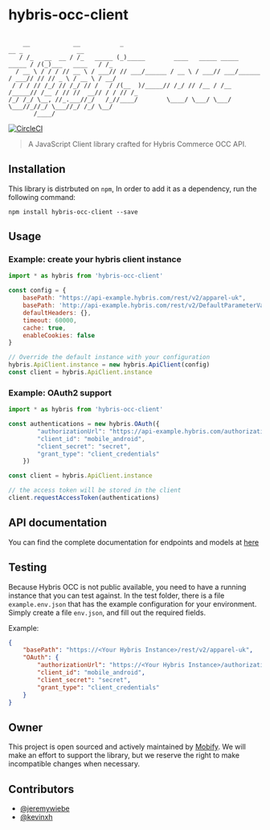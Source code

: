 # hybris-occ-client

```

    __            __           _                                               __ _               __ 
   / /_   __  __ / /_   _____ (_)_____        ____   _____ _____        _____ / /(_)___   ____   / /_
  / __ \ / / / // __ \ / ___// // ___/______ / __ \ / ___// ___/______ / ___// // // _ \ / __ \ / __/
 / / / // /_/ // /_/ // /   / /(__  )/_____// /_/ // /__ / /__ /_____// /__ / // //  __// / / // /_  
/_/ /_/ \__, //_.___//_/   /_//____/        \____/ \___/ \___/        \___//_//_/ \___//_/ /_/ \__/  
       /____/                                                                                        

```
[![CircleCI](https://circleci.com/gh/mobify/hybris-occ-client/tree/develop.svg?style=svg)](https://circleci.com/gh/mobify/hybris-occ-client/tree/develop)

> A JavaScript Client library crafted for Hybris Commerce OCC API.

## Installation
This library is distrbuted on `npm`, In order to add it as a dependency, run the following command:
```shell
npm install hybris-occ-client --save
```

## Usage

### Example: create your hybris client instance

```javascript
import * as hybris from 'hybris-occ-client'

const config = {
    basePath: "https://api-example.hybris.com/rest/v2/apparel-uk",
    basePath: 'http://api-example.hybris.com/rest/v2/DefaultParameterValue',
    defaultHeaders: {},
    timeout: 60000,
    cache: true,
    enableCookies: false
}

// Override the default instance with your configuration
hybris.ApiClient.instance = new hybris.ApiClient(config)
const client = hybris.ApiClient.instance
```

### Example: OAuth2 support

```javascript
import * as hybris from 'hybris-occ-client'

const authentications = new hybris.OAuth({
        "authorizationUrl": "https://api-example.hybris.com/authorizationserver/oauth/token",
        "client_id": "mobile_android",
        "client_secret": "secret",
        "grant_type": "client_credentials"
    })

const client = hybris.ApiClient.instance

// the access token will be stored in the client
client.requestAccessToken(authentications)
```


## API documentation

You can find the complete documentation for endpoints and models at [here](https://mobify.github.io/hybris-occ-client/)

## Testing

Because Hybris OCC is not public available, you need to have a running instance that you can test against. In the test folder, there is a file `example.env.json` that has the example configuration for your environment. Simply create a file `env.json`, and fill out the required fields.

Example: 
```json
{
    "basePath": "https://<Your Hybris Instance>/rest/v2/apparel-uk",
    "OAuth": {
        "authorizationUrl": "https://<Your Hybris Instance>/authorizationserver/oauth/token",
        "client_id": "mobile_android",
        "client_secret": "secret",
        "grant_type": "client_credentials"
    }
}
```

## Owner

This project is open sourced and actively maintained by [Mobify](https://github.com/mobify).
We will make an effort to support the library, but we reserve the right to make incompatible changes when necessary.


## Contributors

- [@jeremywiebe](https://github.com/jeremywiebeh)
- [@kevinxh](https://github.com/kevinxh)
